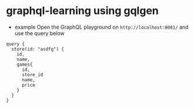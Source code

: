 # graphql-learning using gqlgen

- example
  Open the GraphQL playground on `http://localhost:8081/` and use the query below

```
query {
  store(id: "asdfg") {
    id,
    name,
    games{
      id,
      store_id
      name,
      price
    }
  }
}
```
